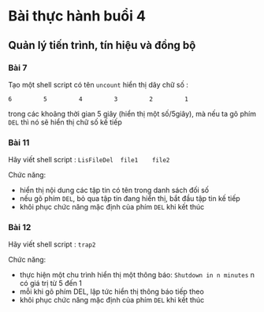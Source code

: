 # Bài thực hành buổi 4
## Quản lý tiến trình, tín hiệu và đồng bộ

### Bài 7
Tạo một shell script có tên `uncount` hiển thị dãy chữ số :
```
6         5         4         3         2         1
```
trong các khoãng thời gian 5 giây (hiển thị một số/5giây), mà nếu ta gõ phím `DEL` thì nó sẽ hiển thị chữ số kế tiếp 

### Bài 11
Hãy viết shell script :   `LisFileDel  file1    file2`

Chức năng: 
- hiển thị nội dung các tập tin có tên trong danh sách đối số
- nếu gõ phím `DEL`, bỏ qua tập tin đang hiển thị, bắt đầu tập tin kế tiếp 
- khôi phục chức năng mặc định của phím `DEL` khi kết thúc 

### Bài 12
Hãy viết shell script :   `trap2` 

Chức năng: 
- thực hiện một chu trình hiển thị một thông báo: `Shutdown in n minutes` n có giá trị từ 5 đến 1 
- mỗi khi gõ phím DEL, lập tức hiển thị thông báo tiếp theo 
- khôi phục chức năng mặc định của phím `DEL` khi kết thúc 
